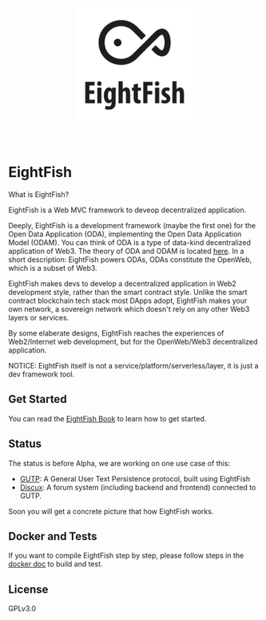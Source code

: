 <br/>
<p align="center">
<a href=" " target="_blank">
<img src="https://github.com/eightfish-org/eightfish_assets/blob/c101e136bf5cf253b54dd955b787fa12b61f6974/logo_for_lightbg.png" width="240" alt="eightfish logo">
</a >
</p >
<br/>

# EightFish

What is EightFish?

EightFish is a Web MVC framework to deveop decentralized application.

Deeply, EightFish is a development framework (maybe the first one) for the Open Data Application (ODA), implementing the Open Data Application Model (ODAM). You can think of ODA is a type of data-kind decentralized application of Web3. The theory of ODA and ODAM is located [here](https://medium.com/@daogangtang/the-road-to-open-web-b684879a5571). In a short description: EightFish powers ODAs, ODAs constitute the OpenWeb, which is a subset of Web3.

EightFish makes devs to develop a decentralized application in Web2 development style, rather than the smart contract style. Unlike the smart contract blockchain tech stack most DApps adopt, EightFish makes your own network, a sovereign network which doesn't rely on any other Web3 layers or services.

By some elaberate designs, EightFish reaches the experiences of Web2/Internet web development, but for the OpenWeb/Web3 decentralized application.

NOTICE: EightFish itself is not a service/platform/serverless/layer, it is just a dev framework tool.

## Get Started

You can read the [EightFish Book](https://eightfish-org.github.io/eightfish-book/) to learn how to get started.

## Status

The status is before Alpha, we are working on one use case of this:

- [GUTP](https://github.com/eightfish-org/gutp): A General User Text Persistence protocol, built using EightFish
- [Discux](https://github.com/miketang84/discux): A forum system (including backend and frontend) connected to GUTP. 

Soon you will get a concrete picture that how EightFish works.

## Docker and Tests

If you want to compile EightFish step by step, please follow steps in the [docker doc](https://github.com/eightfish-org/eightfish/blob/master/docs/docker.md) to build and test.

## License

GPLv3.0
